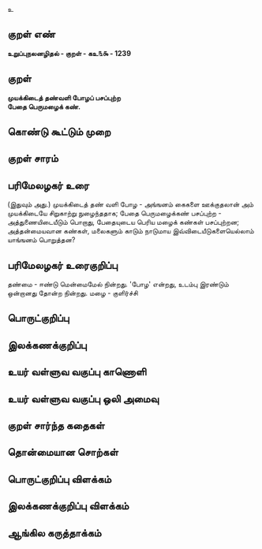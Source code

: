 உ

## குறள் எண் 

**உறுப்புநலனழிதல் - குறள் - கஉ௩௯ - 1239**

## குறள் 

**முயக்கிடைத் தண்வளி போழப் பசப்புற்ற  
பேதை பெருமழைக் கண்.** 

## கொண்டு கூட்டும் முறை


## குறள் சாரம் 


## பரிமேலழகர் உரை

(இதுவும் அது.) முயக்கிடைத் தண் வளி போழ - அங்ஙனம் கைகளை ஊக்குதலான் அம் முயக்கிடையே சிறுகாற்று நுழைந்ததாக; பேதை பெருமழைக்கண் பசப்புற்ற - அத்துணையிடையீடும் பொறாது, பேதையுடைய பெரிய மழைக் கண்கள் பசப்புற்றன; அத்தன்மையவான கண்கள், மலைகளும் காடும் நாடுமாய இவ்விடையீடுகளையெல்லாம் யாங்ஙனம் பொறுத்தன?

## பரிமேலழகர் உரைகுறிப்பு   

தண்மை - ஈண்டு மென்மைமேல் நின்றது. 'போழ' என்றது, உடம்பு இரண்டும் ஒன்றானது தோன்ற நின்றது. மழை - குளிர்ச்சி

## பொருட்குறிப்பு 


## இலக்கணக்குறிப்பு  


## உயர் வள்ளுவ வகுப்பு காணொளி


## உயர் வள்ளுவ வகுப்பு ஒலி அமைவு 

 
## குறள் சார்ந்த கதைகள் 


## தொன்மையான சொற்கள்


## பொருட்குறிப்பு விளக்கம்


## இலக்கணக்குறிப்பு விளக்கம்


## ஆங்கில கருத்தாக்கம் 


